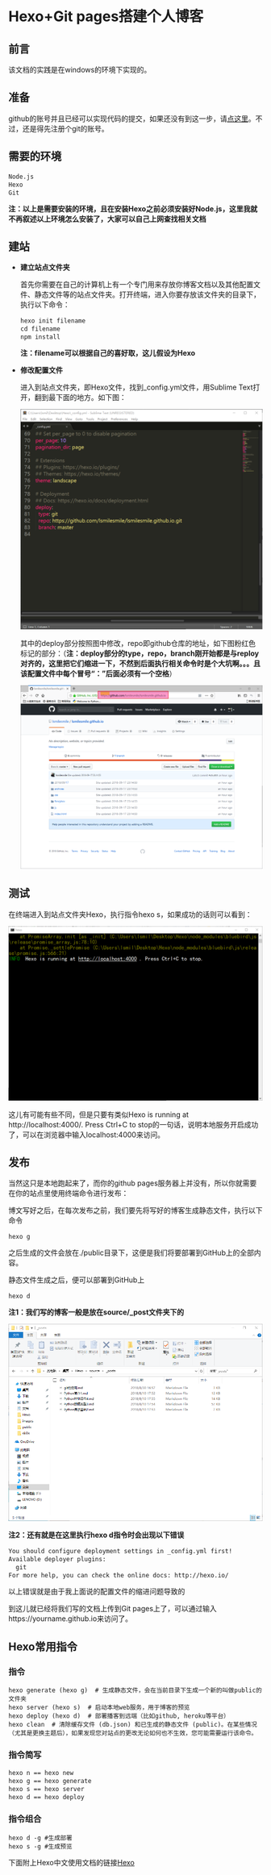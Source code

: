 # Hexo+Git pages搭建个人博客

## 前言

该文档的实践是在windows的环境下实现的。

## 准备

github的账号并且已经可以实现代码的提交，如果还没有到这一步，请[点这里](https://github.com/lsmilesmile/skills/blob/master/git%E7%9A%84%E4%BD%BF%E7%94%A8.md)。不过，还是得先注册个git的账号。



## 需要的环境

```
Node.js
Hexo
Git
```

**注：以上是需要安装的环境，且在安装Hexo之前必须安装好Node.js，这里我就不再叙述以上环境怎么安装了，大家可以自己上网查找相关文档**



## 建站

- **建立站点文件夹**

  首先你需要在自己的计算机上有一个专门用来存放你博客文档以及其他配置文件、静态文件等的站点文件夹。打开终端，进入你要存放该文件夹的目录下，执行以下命令：

  ```
  hexo init filename
  cd filename
  npm install
  ```

  **注：filename可以根据自己的喜好取，这儿假设为Hexo**

- **修改配置文件**

  进入到站点文件夹，即Hexo文件，找到\_config.yml文件，用Sublime Text打开，翻到最下面的地方。如下图：

  ![](./imgs/5_imgs/1.jpg)

  其中的deploy部分按照图中修改，repo即github仓库的地址，如下图粉红色标记的部分：（**注：deploy部分的type，repo，branch刚开始都是与reploy对齐的，这里把它们缩进一下，不然到后面执行相关命令时是个大坑啊。。。且该配置文件中每个冒号“：”后面必须有一个空格**）

  ![](./imgs/5_imgs/2.jpg)



## 测试

在终端进入到站点文件夹Hexo，执行指令hexo s，如果成功的话则可以看到：

![](./imgs/5_imgs/3.jpg)

这儿有可能有些不同，但是只要有类似Hexo is running at http://localhost:4000/. Press Ctrl+C to stop的一句话，说明本地服务开启成功了，可以在浏览器中输入localhost:4000来访问。



## 发布

当然这只是本地跑起来了，而你的github pages服务器上并没有，所以你就需要在你的站点里使用终端命令进行发布： 

博文写好之后，在每次发布之前，我们要先将写好的博客生成静态文件，执行以下命令

```
hexo g
```

之后生成的文件会放在./public目录下，这便是我们将要部署到GitHub上的全部内容。

静态文件生成之后，便可以部署到GitHub上

```
hexo d
```

**注1：我们写的博客一般是放在source/\_post文件夹下的**

![](./imgs/5_imgs/4.jpg)

**注2：还有就是在这里执行hexo d指令时会出现以下错误**

```
You should configure deployment settings in _config.yml first!
Available deployer plugins:
  git
For more help, you can check the online docs: http://hexo.io/
```

以上错误就是由于我上面说的配置文件的缩进问题导致的

到这儿就已经将我们写的文档上传到Git pages上了，可以通过输入https://yourname.github.io来访问了。



## Hexo常用指令

### 指令

```
hexo generate (hexo g)  # 生成静态文件，会在当前目录下生成一个新的叫做public的文件夹
hexo server (hexo s)  # 启动本地web服务，用于博客的预览
hexo deploy (hexo d)  # 部署播客到远端（比如github, heroku等平台）
hexo clean  # 清除缓存文件 (db.json) 和已生成的静态文件 (public)。在某些情况（尤其是更换主题后），如果发现您对站点的更改无论如何也不生效，您可能需要运行该命令。
```

### 指令简写

```
hexo n == hexo new
hexo g == hexo generate
hexo s == hexo server
hexo d == hexo deploy
```

### 指令组合

```
hexo d -g #生成部署
hexo s -g #生成预览
```

下面附上Hexo中文使用文档的链接[Hexo](https://hexo.bootcss.com/docs/)

